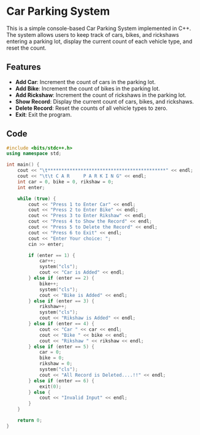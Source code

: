# Car Parking System

This is a simple console-based Car Parking System implemented in C++. The system allows users to keep track of cars, bikes, and rickshaws entering a parking lot, display the current count of each vehicle type, and reset the count.

## Features

- **Add Car**: Increment the count of cars in the parking lot.
- **Add Bike**: Increment the count of bikes in the parking lot.
- **Add Rickshaw**: Increment the count of rickshaws in the parking lot.
- **Show Record**: Display the current count of cars, bikes, and rickshaws.
- **Delete Record**: Reset the counts of all vehicle types to zero.
- **Exit**: Exit the program.

## Code

```cpp
#include <bits/stdc++.h>
using namespace std;

int main() {
    cout << "\t*******************************************" << endl;
    cout << "\t\t C A R     P A R K I N G" << endl;
    int car = 0, bike = 0, rikshaw = 0;
    int enter;

    while (true) {
        cout << "Press 1 to Enter Car" << endl;
        cout << "Press 2 to Enter Bike" << endl;
        cout << "Press 3 to Enter Rikshaw" << endl;
        cout << "Press 4 to Show the Record" << endl;
        cout << "Press 5 to Delete the Record" << endl;
        cout << "Press 6 to Exit" << endl;
        cout << "Enter Your choice: ";
        cin >> enter;

        if (enter == 1) {
            car++;
            system("cls");
            cout << "Car is Added" << endl;
        } else if (enter == 2) {
            bike++;
            system("cls");
            cout << "Bike is Added" << endl;
        } else if (enter == 3) {
            rikshaw++;
            system("cls");
            cout << "Rikshaw is Added" << endl;
        } else if (enter == 4) {
            cout << "Car " << car << endl;
            cout << "Bike " << bike << endl;
            cout << "Rikshaw " << rikshaw << endl;
        } else if (enter == 5) {
            car = 0;
            bike = 0;
            rikshaw = 0;
            system("cls");
            cout << "All Record is Deleted....!!" << endl;
        } else if (enter == 6) {
            exit(0);
        } else {
            cout << "Invalid Input" << endl;
        }
    }

    return 0;
}
